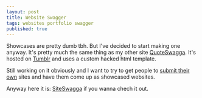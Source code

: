 ```yaml
---
layout: post
title: Website Swagger
tags: websites portfolio swagger
published: true
---
```


Showcases are pretty dumb tbh. But I've decided to start making one anyway. It's pretty much the same thing as my other site [QuoteSwagga](http://quoteswag.tumblr.com). It's hosted on [Tumblr](http://tumblr.com) and uses a custom hacked html template.

Still working on it obviously and I want to try to get people to [submit their own](http://siteswagga.tumblr.com/submit) sites and have them come up as showcased websites.

Anyway here it is: [SiteSwagga](http://siteswagga.tumblr.com) if you wanna chech it out.
